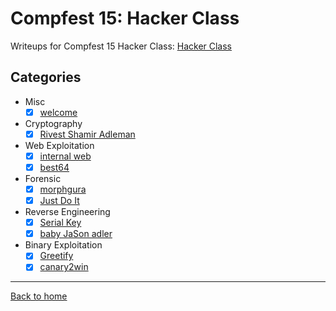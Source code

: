 # Compfest 15: Hacker Class
Writeups for Compfest 15 Hacker Class: [Hacker Class](https://ctf.compfest.id/)

## Categories
- Misc
  - [X] [welcome](Misc/welcome.md)
- Cryptography
  - [X] [Rivest Shamir Adleman](Cryptography/Rivest%20Shamir%20Adleman.md)
- Web Exploitation
  - [X] [internal web](Web%20Exploitation/internal%20web.md)
  - [X] [best64](Web%20Exploitation/best64.md)
- Forensic
  - [X] [morphgura](Forensic/morphgura.md)
  - [X] [Just Do It](Forensic/Just%20Do%20It.md)
- Reverse Engineering
  - [X] [Serial Key](Reverse%20Engineering/Serial%20Key.md)
  - [X] [baby JaSon adler](Reverse%20Engineering/baby%20JaSon%20adler.md)
- Binary Exploitation
  - [X] [Greetify](Binary%20Exploitation/Greetify.md)
  - [X] [canary2win](Binary%20Exploitation/canary2win.md)

---
[Back to home](../../../README.md)